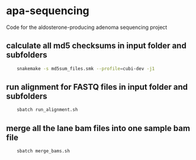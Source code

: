 # apa-sequencing
Code for the aldosterone-producing adenoma sequencing project

## calculate all md5 checksums in input folder and subfolders
```bash
    snakemake -s md5sum_files.smk --profile=cubi-dev -j1
```

## run alignment for FASTQ files in input folder and subfolders
```bash
    sbatch run_alignment.sh
```

## merge all the lane bam files into one sample bam file
```bash
    sbatch merge_bams.sh
```